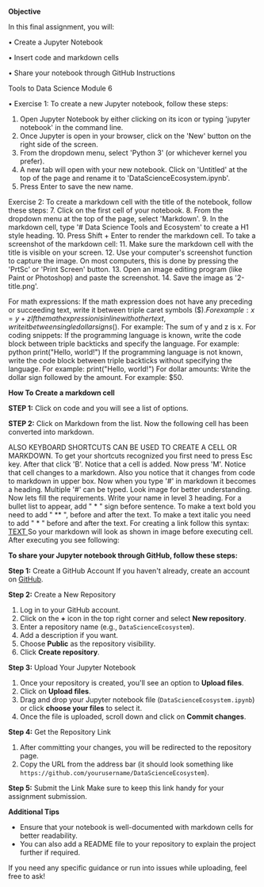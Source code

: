 **Objective**

In this final assignment, you will:

•	Create a Jupyter Notebook

•	Insert code and markdown cells

•	Share your notebook through GitHub
Instructions

Tools to Data Science Module 6 

•	Exercise 1:
To create a new Jupyter notebook, follow these steps:
1.	Open Jupyter Notebook by either clicking on its icon or typing 'jupyter notebook' in the command line.
2.	Once Jupyter is open in your browser, click on the 'New' button on the right side of the screen.
3.	From the dropdown menu, select 'Python 3' (or whichever kernel you prefer).
4.	A new tab will open with your new notebook. Click on 'Untitled' at the top of the page and rename it to 'DataScienceEcosystem.ipynb'.
5.	Press Enter to save the new name.
   
Exercise 2:
To create a markdown cell with the title of the notebook, follow these steps:
7.	Click on the first cell of your notebook.
8.	From the dropdown menu at the top of the page, select 'Markdown'.
9.	In the markdown cell, type '# Data Science Tools and Ecosystem' to create a H1 style heading.
10.	Press Shift + Enter to render the markdown cell.
To take a screenshot of the markdown cell:
11.	Make sure the markdown cell with the title is visible on your screen.
12.	Use your computer's screenshot function to capture the image. On most computers, this is done by pressing the 'PrtSc' or 'Print Screen' button.
13.	Open an image editing program (like Paint or Photoshop) and paste the screenshot.
14.	Save the image as '2-title.png'.
 
For math expressions:
If the math expression does not have any preceding or succeeding text, write it between triple caret symbols ($$). For example:
x=y+z
If the math expression is inline with other text, write it between single dollar signs ($). For example:
The sum of y and z is x.
For coding snippets:
If the programming language is known, write the code block between triple backticks and specify the language. For example:
python
print("Hello, world!")
If the programming language is not known, write the code block between triple backticks without specifying the language. For example:
print("Hello, world!")
For dollar amounts:
Write the dollar sign followed by the amount. For example:
$50.

**How To Create a markdown cell**

**STEP 1:**
Click on code and you will see a list of options.
 
**STEP 2:**
Click on Markdown from the list.
 Now the following cell has been converted into markdown.
 
ALSO KEYBOARD SHORTCUTS CAN BE USED TO CREATE A CELL OR MARKDOWN.
To get your shortcuts recognized you first need to press Esc key.
After that click 'B'. Notice that a cell is added.
 Now press 'M'. Notice that cell changes to a markdown. Also you notice that it changes from code to markdown in upper box.
 Now when you type '#' in markdown it becomes a heading. Multiple '#' can be typed. Look image for better understanding.
 Now lets fill the requirements.
Write your name in level 3 heading.
For a bullet list to appear, add " * " sign before sentence.
To make a text bold you need to add " ** ", before and after the text.
To make a text italic you need to add " * " before and after the text.
For creating a link follow this syntax: [ TEXT ]( LINK )
So your markdown will look as shown in image before executing cell.
 After executing you see following:
 
 **To share your Jupyter notebook through GitHub, follow these steps:**

 **Step 1:** Create a GitHub Account
If you haven't already, create an account on [GitHub](https://github.com/).

 **Step 2:** Create a New Repository
1. Log in to your GitHub account.
2. Click on the **+** icon in the top right corner and select **New repository**.
3. Enter a repository name (e.g., `DataScienceEcosystem`).
4. Add a description if you want.
5. Choose **Public** as the repository visibility.
6. Click **Create repository**.

 **Step 3:** Upload Your Jupyter Notebook
1. Once your repository is created, you'll see an option to **Upload files**.
2. Click on **Upload files**.
3. Drag and drop your Jupyter notebook file (`DataScienceEcosystem.ipynb`) or click **choose your files** to select it.
4. Once the file is uploaded, scroll down and click on **Commit changes**.

 **Step 4:** Get the Repository Link
1. After committing your changes, you will be redirected to the repository page.
2. Copy the URL from the address bar (it should look something like `https://github.com/yourusername/DataScienceEcosystem`).

**Step 5:** Submit the Link
Make sure to keep this link handy for your assignment submission.

 **Additional Tips**
- Ensure that your notebook is well-documented with markdown cells for better readability.
- You can also add a README file to your repository to explain the project further if required. 

If you need any specific guidance or run into issues while uploading, feel free to ask!
